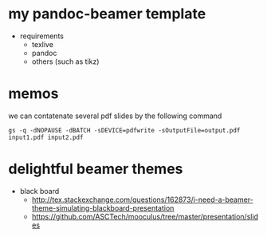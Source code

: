 # my pandoc-beamer template

- requirements 
    - texlive
    - pandoc
    - others (such as tikz)

# memos

we can contatenate several pdf slides by the following command

    gs -q -dNOPAUSE -dBATCH -sDEVICE=pdfwrite -sOutputFile=output.pdf input1.pdf input2.pdf

# delightful beamer themes

- black board 
    - <http://tex.stackexchange.com/questions/162873/i-need-a-beamer-theme-simulating-blackboard-presentation>
    - <https://github.com/ASCTech/mooculus/tree/master/presentation/slides>
